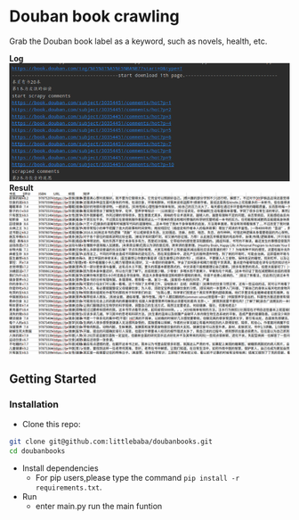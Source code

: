 # Douban book crawling
Grab the Douban book label as a keyword, such as novels, health, etc.

**Log**
<img src="https://github.com/littlebaba/doubanbooks/blob/master/screenshot/1.jpg" width="800"/>
**Result**
<img src="https://github.com/littlebaba/doubanbooks/blob/master/screenshot/2.jpg"/>
## Getting Started
### Installation
- Clone this repo:
```bash
git clone git@github.com:littlebaba/doubanbooks.git
cd doubanbooks
```
- Install dependencies
    - For pip users,please type the command `pip install -r requirements.txt`.
- Run
    - enter main.py run the main funtion